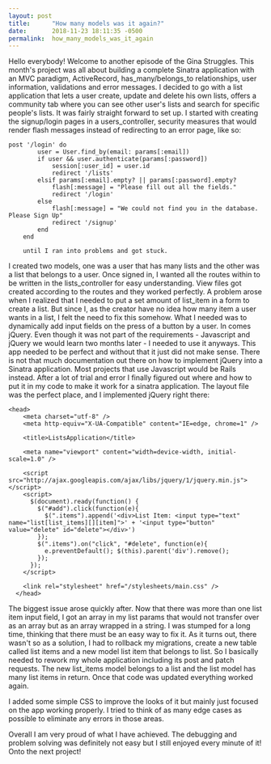 ```yaml
---
layout: post
title:      "How many models was it again?"
date:       2018-11-23 18:11:35 -0500
permalink:  how_many_models_was_it_again
---
```


Hello everybody! Welcome to another episode of the Gina Struggles.
This month's project was all about building a complete Sinatra application with an MVC paradigm, ActiveRecord, has_many/belongs_to relationships, user information, validations and error messages. I decided to go with a list application that lets a user create, update and delete his own lists,  offers a community tab where you can see other user's lists and search for specific people's lists. 
It was fairly straight forward to set up. I started  with creating the signup/login pages in a users_controller, security measures that would render flash messages instead of redirecting to an error page, like so:

```
post '/login' do
        user = User.find_by(email: params[:email])
        if user && user.authenticate(params[:password])
            session[:user_id] = user.id
            redirect '/lists'
        elsif params[:email].empty? || params[:password].empty?
            flash[:message] = "Please fill out all the fields."
            redirect '/login'
        else 
            flash[:message] = "We could not find you in the database. Please Sign Up"
            redirect '/signup'
        end
    end
```
		
		until I ran into problems and got stuck. 

I created two models, one was a user that has many lists and the other was a list that belongs to a user. Once signed in, I wanted all the routes within to be written in the lists_controller for easy understanding. View files got created according to the routes and they worked perfectly. 
A problem arose when I realized that I needed to put a set amount of list_item in a form to create a list. But since I, as the creator have no idea how many item a user wants in a list, I felt the need to fix this somehow. What I needed was to dynamically add input fields on the press of a button by a user. In comes jQuery. Even though it was not part of the requirements - Javascript and jQuery we would learn two months later - I needed to use it anyways. This app needed to be perfect and without that it just did not make sense. There is not that much documentation out there on how to implement jQuery into a Sinatra application. Most projects that use Javascript would be Rails instead. After a lot of trial and error I finally figured out where and how to put it in my code to make it work for a sinatra application. The layout file was the perfect place, and I implemented jQuery right there: 

```
<head>
    <meta charset="utf-8" />
    <meta http-equiv="X-UA-Compatible" content="IE=edge, chrome=1" />

    <title>ListsApplication</title>

    <meta name="viewport" content="width=device-width, initial-scale=1.0" />
    
    <script src="http://ajax.googleapis.com/ajax/libs/jquery/1/jquery.min.js"></script>
    <script>
      $(document).ready(function() {
        $("#add").click(function(e){
          $(".items").append('<div>List Item: <input type="text" name="list[list_items][][item]">' + '<input type="button" value="delete" id="delete"></div>')
        });
        $(".items").on("click", "#delete", function(e){
          e.preventDefault(); $(this).parent('div').remove();
        });
      });
    </script>

    <link rel="stylesheet" href="/stylesheets/main.css" />
  </head>
```

The biggest issue arose quickly after. Now that there was more than one list item input field, I got an array in my list params that would not transfer over as an array but as an array wrapped in a string. I was stumped for a long time, thinking that there must be an easy way to fix it. As it turns out, there wasn't so as a solution, I had to rollback my migrations, create a new table called list items and a new model list item that belongs to list. So I basically needed to rework my whole application including its post and patch requests. 
The new list_items model belongs to a list and the list model has many list items in return.  Once that code was updated everything worked again. 

I added some simple CSS to improve the looks of it but mainly just focused on the app working properly. I tried to think of as many edge cases as possible to eliminate any errors in those areas. 

Overall I am very proud of what I have achieved. The debugging and problem solving was definitely not easy but I still enjoyed every minute of it! Onto the next project!

